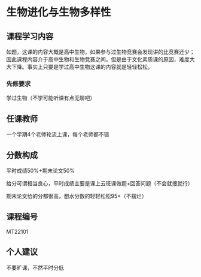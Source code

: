 # 生物进化与生物多样性 
## 课程学习内容

如题，这课的内容大概是高中生物，如果参与过生物竞赛会发现讲的比竞赛还少；因此课程内容介于高中生物和生物竞赛之间。但是由于文化素质课的原因，难度大大下降。事实上只要是学过高中生物这课的内容就是轻轻松松。

### 先修要求

学过生物（不学可能听课有点无聊吧）

## 任课教师

一个学期4个老师轮流上课，每个老师都不错

## 分数构成

平时成绩50%+期末论文50%

给分可谓相当良心，平时成绩主要是课上云班课做题+回答问题（不会就搜就行）

期末论文给的分都很高，想水分数的轻轻松松95+（不摆烂）

## 课程编号

MT22101

## 个人建议

不要旷课，不然平时分低

